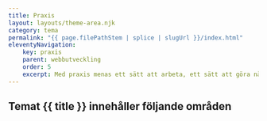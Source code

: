 ```yaml
---
title: Praxis
layout: layouts/theme-area.njk
category: tema
permalink: "{{ page.filePathStem | splice | slugUrl }}/index.html"
eleventyNavigation:
    key: praxis
    parent: webbutveckling
    order: 5
    excerpt: Med praxis menas ett sätt att arbeta, ett sätt att göra något på
---
```

## Temat {{ title }} innehåller följande områden

